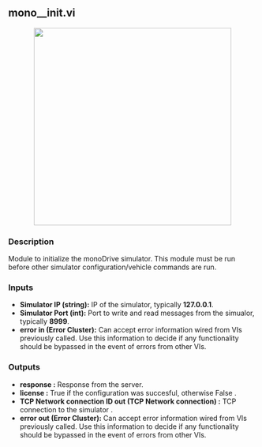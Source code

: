 ## mono__init.vi
<p align="center">
<img src="https://github.com/monoDriveIO/client/raw/master/WikiPhotos/LV_client/simulator/mono__initc.png" 
width="400"  />
</p>

### Description 
Module to initialize the monoDrive simulator. This module must be run before other simulator configuration/vehicle commands are run.

### Inputs

- **Simulator IP (string):** IP of the simulator, typically **127.0.0.1**.
- **Simulator Port (int):** Port to write and read messages from the simualor, typically **8999**.
- **error in (Error Cluster):** Can accept error information wired from VIs previously called. Use this information to decide if any functionality should be bypassed in the event of errors from other VIs.


### Outputs

- **response :** Response from the server.
- **license :** True if the configuration was succesful, otherwise False .
- **TCP Network connection ID out (TCP Network connection) :** TCP connection to the simulator .
- **error out (Error Cluster):** Can accept error information wired from VIs previously called. Use this information to decide if any functionality should be bypassed in the event of errors from other VIs.
